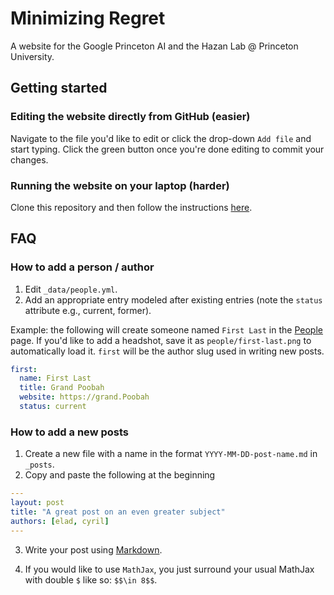 # Minimizing Regret

A website for the Google Princeton AI and the Hazan Lab @ Princeton University.

## Getting started

### Editing the website directly from GitHub (easier)
Navigate to the file you'd like to edit or click the drop-down `Add file` and start typing. Click the green button once you're done editing to commit your changes.

### Running the website on your laptop (harder)
Clone this repository and then follow the instructions [here](https://jekyllrb.com/docs/).

## FAQ

### How to add a person / author
1. Edit `_data/people.yml`.
2. Add an appropriate entry modeled after existing entries (note the `status` attribute e.g., current, former).

Example: the following will create someone named `First Last` in the [People](https://minregret.github.io/people) page. If you'd like to add a headshot, save it as `people/first-last.png` to automatically load it. `first` will be the author slug used in writing new posts.
```yaml
first:
  name: First Last
  title: Grand Poobah
  website: https://grand.Poobah
  status: current
```

### How to add a new posts
1. Create a new file with a name in the format `YYYY-MM-DD-post-name.md` in `_posts`.
2. Copy and paste the following at the beginning
```yaml
---
layout: post
title: "A great post on an even greater subject"
authors: [elad, cyril]
---
```
3. Write your post using [Markdown](https://www.markdownguide.org/basic-syntax/).

4. If you would like to use `MathJax`, you just surround your usual MathJax with double `$` like so: `$$\in 8$$`.

